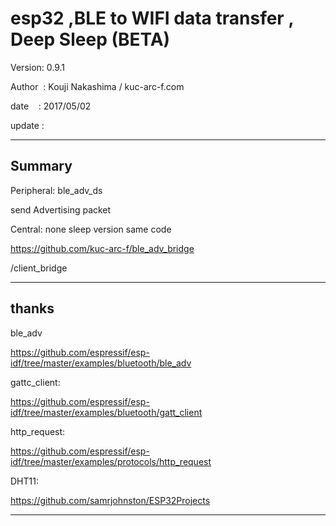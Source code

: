 ﻿# esp32 ,BLE to WIFI data transfer , Deep Sleep (BETA)

 Version: 0.9.1

 Author  : Kouji Nakashima / kuc-arc-f.com

 date    : 2017/05/02

 update : 
***

## Summary
Peripheral: ble_adv_ds

send Advertising packet

Central: none sleep version same code

https://github.com/kuc-arc-f/ble_adv_bridge

/client_bridge
***

## thanks

ble_adv

https://github.com/espressif/esp-idf/tree/master/examples/bluetooth/ble_adv

gattc_client:

https://github.com/espressif/esp-idf/tree/master/examples/bluetooth/gatt_client

http_request:

https://github.com/espressif/esp-idf/tree/master/examples/protocols/http_request

DHT11:

https://github.com/samrjohnston/ESP32Projects

***






